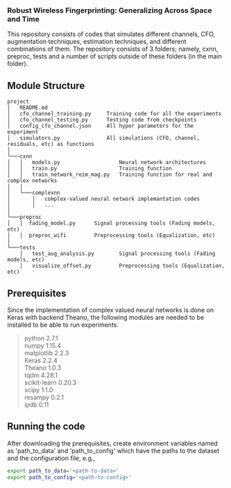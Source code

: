 ### Robust Wireless Fingerprinting: Generalizing Across Space and Time #

This repository consists of codes that simulates different channels, CFO, augmentation techniques, estimation techniques, and different combinations of them. The repository consists of 3 folders; namely, cxnn, preproc, tests and a number of scripts outside of these folders (in the main folder). 

## Module Structure #

```
project
│   README.md
│   cfo_channel_training.py     Training code for all the experiments
│	cfo_channel_testing.py     	Testing code from checkpoints
│	config_cfo_channel.json     All hyper parameters for the experiment
│	simulators.py   			All simulations (CFO, channel, residuals, etc) as functions
│
└───cxnn
│   │   models.py 					Neural network architectures
│   │   train.py 					Training function
│   │   train_network_reim_mag.py 	Training function for real and complex networks
│   │ 
│   └───complexnn
│       │   complex-valued neural network implemantation codes
│       │   ...
│   
└───preproc   
│   │  fading_model.py 		Signal processing tools (Fading models, etc)   
│   │  preproc_wifi			Preprocessing tools	(Equalization, etc)
│
└───tests
    │   test_aug_analysis.py 		Signal processing tools (Fading models, etc)   
    │	visualize_offset.py			Preprocessing tools	(Equalization, etc)   
```

## Prerequisites #

Since the implementation of complex valued neural networks is done on Keras with backend Theano, the following modules are needed to be installed to be able to run experiments.

> python                    2.7.1\
> numpy                     1.15.4\
> matplotlib                2.2.3\
> Keras                     2.2.4\
> Theano                    1.0.3\
> tqdm                      4.28.1\
> scikit-learn              0.20.3\
> scipy                     1.1.0\
> resampy					0.2.1\
> ipdb						0.11 

## Running the code #
After downloading the prerequisites, create environment variables named as 'path_to_data' and 'path_to_config' which have the paths to the dataset and the configuration file, e.g.,

```bash
export path_to_data='<path-to-data>'
export path_to_config='<path-to-config>'
```








